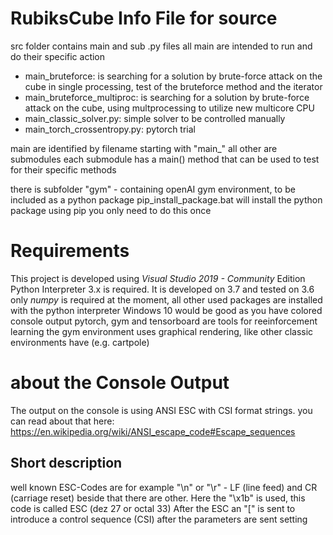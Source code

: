 # RubiksCube Info File for source

src folder contains main and sub .py files
all main are intended to run and do their specific action
* main_bruteforce: is searching for a solution by brute-force attack on the cube in single processing, test of the bruteforce method and the iterator
* main_bruteforce_multiproc: is searching for a solution by brute-force attack on the cube, using multprocessing to utilize new multicore CPU
* main_classic_solver.py: simple solver to be controlled manually
* main_torch_crossentropy.py: pytorch trial

main are identified by filename starting with "main_"
all other are submodules
each submodule has a main() method that can be used to test for their specific methods

there is subfolder "gym" - containing openAI gym environment, to be included as a python package
pip_install_package.bat will install the python package using pip
you only need to do this once


# Requirements
This project is developed using *Visual Studio 2019 - Community* Edition
Python Interpreter 3.x is required. It is developed on 3.7 and tested on 3.6
only *numpy* is required at the moment, all other used packages are installed with the python interpreter
Windows 10 would be good as you have colored console output
pytorch, gym and tensorboard are tools for reeinforcement learning
the gym environment uses graphical rendering, like other classic environments have (e.g. cartpole)


# about the Console Output
The output on the console is using ANSI ESC with CSI format strings.
you can read about that here: https://en.wikipedia.org/wiki/ANSI_escape_code#Escape_sequences

## Short description
well known ESC-Codes are for example "\n" or "\r"  - LF (line feed) and CR (carriage reset)
beside that there are other. Here the "\x1b" is used, this code is called ESC (dez 27 or octal 33)
After the ESC an "[" is sent to introduce a control sequence (CSI)
after the parameters are sent setting <style>, <fg-col>, and <bg-col>
we can stack parameters by seperating them with ";" > we can pass fg and bg color attribute in a single format string
be aware that we can stack multiple styles (eg. bold + italic)
therefore it would be good to reset the rendition style after formatted-string-end with "\x1b[0m" to defaults
from the 1979 ANSI spec: '[30m = Write with black,  [40m = Set background to black (GIGI)'
after the last parameter we terminate with "m" it tells that control sequence is SGR (set graphics rendition)
examples for used format strings (ESC+CSI+<SGR-parameters>+"m")
' col_str_black   = "\x1b[0;30;40m" '
' col_str_end     = "\x1b[0m" '


# Known Issues
## console output looks weird
The colored console output relies on a command interpreter capable of it. This is called *VT100 Terminal Emulation* or Virtual Terminal.
Python is always launched from a command interpreter, typical cmd.exe or powershell.exe in windows. Linux based systems have usual no problem with that as there shells have always been using colors.
If the interpreter cannot handle it, it will look like this when 'print_2d()' is called:
[6;30;40m               [0m[6;30;43m   [0m[6;30;44m   [0m[6;30;43m   [0m
[6;30;40m               [0m[6;30;43m   [0m[6;30;41m   [0m[6;30;42m   [0m
[6;30;40m               [0m[6;30;41m   [0m[6;30;41m   [0m[6;30;41m   [0m
"" is the ESC, it has no ASCII character

On Microsoft Systems:
* Older then Windows 7 ansi.sys could be used for that (but has not been tested)
* On Windows 7 the interpreter doesn't have VT100 emulation, and there seems to be no way to enable ansi.sys. Some people write there are tools that would enable Terminal emulation on the interpreter but it was not tested.
* On Windows 10 the interpreter can handle VT100, but sometimes it is turned of. You can change it by editing a key in the registry.

Sometimes the IDE brings its own interpreter with VT100 terminal emulation, like pycharm. Different interpreters use sometimes different colors - so the output will be colored but may look weird.
Sometimes it could happen that default fg / bg color have been changed. this would also cause the output to look weird. You change that by simply open the properties tab of the interpreter and reset window bg to black and text fg to white. It will be remembered.

print_2d() changes the bg-color and then just prints spaces to plot the cube.
for simplicity reasons 'def _print_blocks(self, col_idx, num_blocks)' was introduced. 
on the first line the first colored output is at position 15, so 15 spaces are inserted with bg set to black.
with default black bg on the console they are not visible to you. Sometimes the colstr for black does not create black, so it looks also weird
a better solution would be to print the spaces over the whole region and also for the seperator between back / middle / front
![Weird colors](../doc/weird_console_colors.png)

For compatibility with noncolor command interpreters there should be an alternative text based output similar to ASCII table.
Maybe it is possible to get the console mode in python and select the output mode to text or VT100



